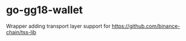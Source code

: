 # go-gg18-wallet

Wrapper adding transport layer support for https://github.com/binance-chain/tss-lib
